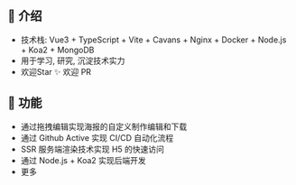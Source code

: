 ## 🌋 介绍
- 技术栈: Vue3 + TypeScript + Vite + Cavans + Nginx + Docker + Node.js + Koa2 + MongoDB
- 用于学习, 研究, 沉淀技术实力
- 欢迎Star ✨ 欢迎 PR

## 📜 功能
- 通过拖拽编辑实现海报的自定义制作编辑和下载
- 通过 Github Active 实现 CI/CD 自动化流程
- SSR 服务端渲染技术实现 H5 的快速访问
- 通过 Node.js + Koa2 实现后端开发
- 更多